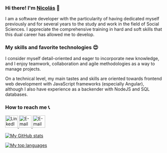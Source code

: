 ### Hi there! I'm [Nicolás](https://www.linkedin.com/in/nicolasportela) 👋

I am a software developer with the particularity of having dedicated myself previously and for several years to the study and work in the field of Social Sciences. I appreciate the comprehensive training in hard and soft skills that this dual career has allowed me to develop.
<br>

### My skills and favorite technologies 😍

I consider myself detail-oriented and eager to incorporate new knowledge, and I enjoy teamwork, collaboration and agile methodologies as a way to manage projects.

On a technical level, my main tastes and skills are oriented towards frontend web development with JavaScript frameworks (especially Angular), although I also have experience as a backender with NodeJS and SQL databases.
<br>

### How to reach me 📞
<a href="https://www.linkedin.com/in/nicolasportela"><img src="https://i.imgur.com/M44jSX8.png" alt="LinkedIn" width="40" height="40"/>
<a href="https://nportela.notion.site/c9a38d9faebf4691b4a3db4fd66fa3b2?v=b0b6e4c675794794ad5daf62932a8c99"><img src="https://i.imgur.com/2XK4d18.png" alt="E-mail" width="40" height="40"/>
<a href="mailto:nicolasportelam@gmail.com"><img src="https://i.imgur.com/VqrjIxO.png" alt="E-mail" width="40" height="40"/>
<br>

[![My GitHub stats](https://github-readme-stats.vercel.app/api?username=nicolasportela&hide=issues&show_icons=true&theme=vision-friendly-dark&count_private=true&include_all_commits=true&custom_title=My%20GitHub%20stats)](https://github.com/nicolasportela)

[![My top languages](https://github-readme-stats.vercel.app/api/top-langs/?username=nicolasportela&hide=MATLAB,Assembly&langs_count=10&&theme=vision-friendly-dark&custom_title=My%20top%20languages&card_width=495&exclude_repo=sorting_algorithms,binary_trees,monty,shell_exercises,simple_shell,printf)](https://github.com/nicolasportela)
